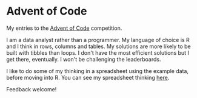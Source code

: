 # Advent of Code
My entries to the [Advent of Code](https://adventofcode.com) competition.

I am a data analyst rather than a programmer. My language of choice is R and I think in rows, columns and tables. My solutions are more likely to be built with tibbles than loops. I don't have the most efficient solutions but I get there, eventually. I won't be challenging the leaderboards.

I like to do some of my thinking in a spreadsheet using the example data, before moving into R. You can see my spreadsheet thinking [here](https://drive.google.com/drive/folders/1QV5tuc7Q67WZB13N2MdI6zasyrKXKoZg?usp=sharing).

Feedback welcome!
